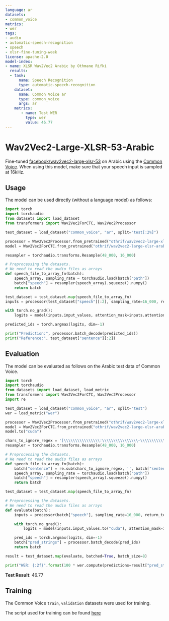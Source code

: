 ```yaml
---
language: ar
datasets:
- common_voice 
metrics:
- wer
tags:
- audio
- automatic-speech-recognition
- speech
- xlsr-fine-tuning-week
license: apache-2.0
model-index:
- name: XLSR Wav2Vec2 Arabic by Othmane Rifki
  results:
  - task: 
      name: Speech Recognition
      type: automatic-speech-recognition
    dataset:
      name: Common Voice ar
      type: common_voice
      args: ar
    metrics:
       - name: Test WER
         type: wer
         value: 46.77
---
```


# Wav2Vec2-Large-XLSR-53-Arabic

Fine-tuned [facebook/wav2vec2-large-xlsr-53](https://huggingface.co/facebook/wav2vec2-large-xlsr-53) on Arabic using the [Common Voice](https://huggingface.co/datasets/common_voice). 
When using this model, make sure that your speech input is sampled at 16kHz.

## Usage

The model can be used directly (without a language model) as follows:

```python
import torch
import torchaudio
from datasets import load_dataset
from transformers import Wav2Vec2ForCTC, Wav2Vec2Processor

test_dataset = load_dataset("common_voice", "ar", split="test[:2%]")

processor = Wav2Vec2Processor.from_pretrained("othrif/wav2vec2-large-xlsr-arabic")
model = Wav2Vec2ForCTC.from_pretrained("othrif/wav2vec2-large-xlsr-arabic")

resampler = torchaudio.transforms.Resample(48_000, 16_000)

# Preprocessing the datasets.
# We need to read the audio files as arrays
def speech_file_to_array_fn(batch):
    speech_array, sampling_rate = torchaudio.load(batch["path"])
    batch["speech"] = resampler(speech_array).squeeze().numpy()
    return batch

test_dataset = test_dataset.map(speech_file_to_array_fn)
inputs = processor(test_dataset["speech"][:2], sampling_rate=16_000, return_tensors="pt", padding=True)

with torch.no_grad():
    logits = model(inputs.input_values, attention_mask=inputs.attention_mask).logits

predicted_ids = torch.argmax(logits, dim=-1)

print("Prediction:", processor.batch_decode(predicted_ids))
print("Reference:", test_dataset["sentence"][:2])
```


## Evaluation

The model can be evaluated as follows on the Arabic test data of Common Voice. 


```python
import torch
import torchaudio
from datasets import load_dataset, load_metric
from transformers import Wav2Vec2ForCTC, Wav2Vec2Processor
import re

test_dataset = load_dataset("common_voice", "ar", split="test") 
wer = load_metric("wer")

processor = Wav2Vec2Processor.from_pretrained("othrif/wav2vec2-large-xlsr-arabic") 
model = Wav2Vec2ForCTC.from_pretrained("othrif/wav2vec2-large-xlsr-arabic")
model.to("cuda")

chars_to_ignore_regex = '[\\\\\\\\\\\\\\\\؛\\\\\\\\\\\\\\\\—\\\\\\\\\\\\\\\\_get\\\\\\\\\\\\\\\\«\\\\\\\\\\\\\\\\»\\\\\\\\\\\\\\\\ـ\\\\\\\\\\\\\\\\ـ\\\\\\\\\\\\\\\\,\\\\\\\\\\\\\\\\?\\\\\\\\\\\\\\\\.\\\\\\\\\\\\\\\\!\\\\\\\\\\\\\\\\-\\\\\\\\\\\\\\\\;\\\\\\\\\\\\\\\\:\\\\\\\\\\\\\\\\"\\\\\\\\\\\\\\\\“\\\\\\\\\\\\\\\\%\\\\\\\\\\\\\\\\‘\\\\\\\\\\\\\\\\”\\\\\\\\\\\\\\\\�\\\\\\\\\\\\\\\\#\\\\\\\\\\\\\\\\،\\\\\\\\\\\\\\\\☭,\\\\\\\\\\\\\\\\؟]'
resampler = torchaudio.transforms.Resample(48_000, 16_000)

# Preprocessing the datasets.
# We need to read the audio files as arrays
def speech_file_to_array_fn(batch):
    batch["sentence"] = re.sub(chars_to_ignore_regex, '', batch["sentence"]).lower()
    speech_array, sampling_rate = torchaudio.load(batch["path"])
    batch["speech"] = resampler(speech_array).squeeze().numpy()
    return batch

test_dataset = test_dataset.map(speech_file_to_array_fn)

# Preprocessing the datasets.
# We need to read the audio files as arrays
def evaluate(batch):
    inputs = processor(batch["speech"], sampling_rate=16_000, return_tensors="pt", padding=True)

    with torch.no_grad():
        logits = model(inputs.input_values.to("cuda"), attention_mask=inputs.attention_mask.to("cuda")).logits

    pred_ids = torch.argmax(logits, dim=-1)
    batch["pred_strings"] = processor.batch_decode(pred_ids)
    return batch

result = test_dataset.map(evaluate, batched=True, batch_size=8)

print("WER: {:2f}".format(100 * wer.compute(predictions=result["pred_strings"], references=result["sentence"])))
```

**Test Result**: 46.77


## Training

The Common Voice `train`, `validation` datasets were used for training.

The script used for training can be found [here](https://huggingface.co/othrif/wav2vec2-large-xlsr-arabic/tree/main) 